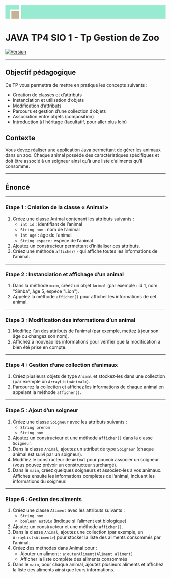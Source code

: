 ![separe](https://raw.githubusercontent.com/studoo-app/.github/main/profile/studoo-banner-logo.png)
# JAVA TP4 SIO 1 - Tp Gestion de Zoo
[![Version](https://img.shields.io/badge/Version-2025-blue)]()

---

## Objectif pédagogique
Ce TP vous permettra de mettre en pratique les concepts suivants :

- Création de classes et d’attributs
- Instanciation et utilisation d’objets
- Modification d’attributs
- Parcours et gestion d’une collection d’objets
- Association entre objets (composition)
- Introduction à l’héritage (facultatif, pour aller plus loin)

## Contexte
Vous devez réaliser une application Java permettant de gérer les animaux dans un zoo. Chaque animal possède des caractéristiques spécifiques et doit être associé à un soigneur ainsi qu’à une liste d’aliments qu’il consomme.

---

## Énoncé

---

### Etape 1 : Création de la classe « Animal »

1. Créez une classe Animal contenant les attributs suivants :
    - `int id` : identifiant de l’animal
    - `String nom` : nom de l’animal
    - `int age` : âge de l’animal
    - `String espece` : espèce de l’animal
2. Ajoutez un constructeur permettant d’initialiser ces attributs. 
3. Créez une méthode `afficher()` qui affiche toutes les informations de l’animal.

---

### Etape 2 : Instanciation et affichage d’un animal

1. Dans la méthode `main`, créez un objet `Animal` (par exemple : id 1, nom "Simba", âge 5, espèce "Lion").
2. Appelez la méthode `afficher()` pour afficher les informations de cet animal.

---

### Etape 3 : Modification des informations d’un animal

1. Modifiez l’un des attributs de l’animal (par exemple, mettez à jour son âge ou changez son nom).
2. Affichez à nouveau les informations pour vérifier que la modification a bien été prise en compte.

---

### Etape 4 : Gestion d’une collection d’animaux

1. Créez plusieurs objets de type `Animal` et stockez-les dans une collection (par exemple un `ArrayList<Animal>`).
2. Parcourez la collection et affichez les informations de chaque animal en appelant la méthode `afficher()`.

---

### Etape 5 : Ajout d’un soigneur

1. Créez une classe `Soigneur` avec les attributs suivants :
   - `String prenom`
   - `String nom`
2. Ajoutez un constructeur et une méthode `afficher()` dans la classe `Soigneur`. 
3. Dans la classe `Animal`, ajoutez un attribut de type `Soigneur` (chaque animal est suivi par un soigneur). 
4. Modifiez le constructeur de `Animal` pour pouvoir associer un soigneur (vous pouvez prévoir un constructeur surchargé). 
5. Dans le `main`, créez quelques soigneurs et associez-les à vos animaux. Affichez ensuite les informations complètes de l’animal, incluant les informations du soigneur.

---

### Etape 6 : Gestion des aliments

1. Créez une classe `Aliment` avec les attributs suivants :
   - `String nom`
   - `boolean estBio` (indique si l’aliment est biologique)
2. Ajoutez un constructeur et une méthode `afficher()`. 
3. Dans la classe `Animal`, ajoutez une collection (par exemple, un `ArrayList<Aliment>`) pour stocker la liste des aliments consommés par l’animal. 
4. Créez des méthodes dans Animal pour :
   - Ajouter un aliment : `ajouterAliment(Aliment aliment)`
   - Afficher la liste complète des aliments consommés
5. Dans le `main`, pour chaque animal, ajoutez plusieurs aliments et affichez la liste des aliments ainsi que leurs informations.

